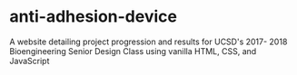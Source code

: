 # anti-adhesion-device
A website detailing project progression and results for UCSD's 2017- 2018 Bioengineering Senior Design Class using vanilla HTML, CSS, and JavaScript
